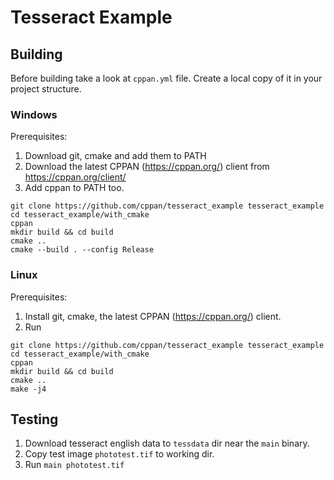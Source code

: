 # Tesseract Example

## Building

Before building take a look at `cppan.yml` file. Create a local copy of it in your project structure.

### Windows

Prerequisites:

1. Download git, cmake and add them to PATH
2. Download the latest CPPAN (https://cppan.org/) client from https://cppan.org/client/
3. Add cppan to PATH too.

```
git clone https://github.com/cppan/tesseract_example tesseract_example
cd tesseract_example/with_cmake
cppan
mkdir build && cd build
cmake ..
cmake --build . --config Release
```

### Linux

Prerequisites:

1. Install git, cmake, the latest CPPAN (https://cppan.org/) client.
2. Run

```
git clone https://github.com/cppan/tesseract_example tesseract_example
cd tesseract_example/with_cmake
cppan
mkdir build && cd build
cmake ..
make -j4
```

## Testing

1. Download tesseract english data to `tessdata` dir near the `main` binary.
2. Copy test image `phototest.tif` to working dir.
3. Run ``main phototest.tif``
